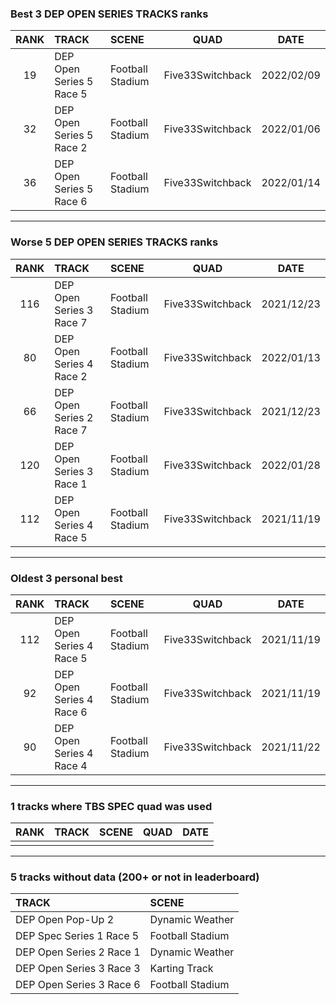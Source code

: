### Best 3 DEP OPEN SERIES TRACKS ranks
|RANK|TRACK|SCENE|QUAD|DATE|
|:---:|:---|:---|:---:|:---:|
|19|DEP Open Series 5 Race 5|Football Stadium|Five33Switchback|2022/02/09|
|32|DEP Open Series 5 Race 2|Football Stadium|Five33Switchback|2022/01/06|
|36|DEP Open Series 5 Race 6|Football Stadium|Five33Switchback|2022/01/14|
---
### Worse 5 DEP OPEN SERIES TRACKS ranks
|RANK|TRACK|SCENE|QUAD|DATE|
|:---:|:---|:---|:---:|:---:|
|116|DEP Open Series 3 Race 7|Football Stadium|Five33Switchback|2021/12/23|
|80|DEP Open Series 4 Race 2|Football Stadium|Five33Switchback|2022/01/13|
|66|DEP Open Series 2 Race 7|Football Stadium|Five33Switchback|2021/12/23|
|120|DEP Open Series 3 Race 1|Football Stadium|Five33Switchback|2022/01/28|
|112|DEP Open Series 4 Race 5|Football Stadium|Five33Switchback|2021/11/19|
---
### Oldest 3 personal best
|RANK|TRACK|SCENE|QUAD|DATE|
|:---:|:---|:---|:---:|:---:|
|112|DEP Open Series 4 Race 5|Football Stadium|Five33Switchback|2021/11/19|
|92|DEP Open Series 4 Race 6|Football Stadium|Five33Switchback|2021/11/19|
|90|DEP Open Series 4 Race 4|Football Stadium|Five33Switchback|2021/11/22|
---
### 1 tracks where TBS SPEC quad was used
|RANK|TRACK|SCENE|QUAD|DATE|
|:---:|:---|:---|:---:|:---:|
||||||
---
### 5 tracks without data (200+ or not in leaderboard)
|TRACK|SCENE|
|:---|:---|
|DEP Open Pop-Up 2|Dynamic Weather|
|DEP Spec Series 1 Race 5|Football Stadium|
|DEP Open Series 2 Race 1|Dynamic Weather|
|DEP Open Series 3 Race 3|Karting Track|
|DEP Open Series 3 Race 6|Football Stadium|
